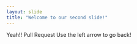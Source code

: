 ```yaml
---
layout: slide
title: "Welcome to our second slide!"
---
```

Yeah!! Pull Request
Use the left arrow to go back!
